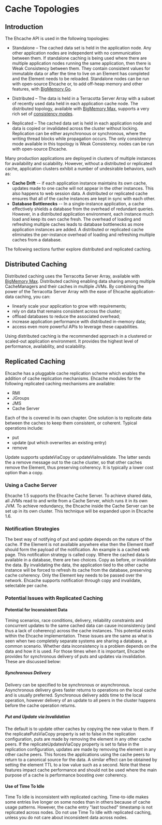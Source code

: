 ---
---
# Cache Topologies <a name="Distributed-and-Replicated-Caching"/>



## Introduction

The Ehcache API is used in the following topologies:

* Standalone &ndash; The cached data set is held in the application node. Any other application nodes are independent with no communication between them. If standalone caching is being used where there are multiple application nodes running the same application, then there is Weak Consistency between them. They contain consistent values for immutable data or after the time to live on an Element has completed and the Element needs to be reloaded. Standalone nodes can be run with open-source Ehcache or, to add off-heap memory and other features, with [BigMemory Go](http://terracotta.org/products/bigmemorygo).

* Distributed &ndash; The data is held in a Terracotta Server Array with a subset of recently used data held in each application cache node. The distributed topology, available with [BigMemory Max](http://terracotta.org/products/bigmemorymax), supports a very rich set of [consistency modes](/documentation/2.8/get-started/consistency-options.html).

* Replicated – The cached data set is held in each application node and data is copied or invalidated across the cluster without locking. Replication can be either asynchronous or synchronous, where the writing thread blocks while propagation occurs. The only consistency mode available in this topology is Weak Consistency. nodes can be run with open-source Ehcache.


Many production applications are deployed in clusters of multiple
instances for availability and scalability. However, without a
distributed or replicated cache, application
clusters exhibit a number of undesirable behaviors, such as:

* **Cache Drift** -- if each application instance maintains its own cache,
  updates made to one cache will not appear in the other instances.  This
  also happens to web session data.  A distributed or replicated cache ensures that all
  of the cache instances are kept in sync with each other.
* **Database Bottlenecks** -- In a single-instance
  application, a cache effectively shields a database from the overhead of
  redundant queries.  However, in a distributed application environment,
  each instance much load and keep its own cache fresh.  The overhead of
  loading and refreshing multiple caches leads to database bottlenecks as
  more application instances are added.  A distributed or replicated cache eliminates
  the per-instance overhead of loading and refreshing multiple caches from
  a database.

The following sections further explore distributed and replicated caching.

## Distributed Caching
Distributed caching uses the Terracotta Server Array, available with [BigMemory Max](http://terracotta.org/products/bigmemorymax). Distributed caching enabling data sharing among multiple CacheManagers and their caches in multiple JVMs. By combining the power of the Terracotta Server Array with the ease of Ehcache application-data caching, you can:

* linearly scale your application to grow with requirements;
* rely on data that remains consistent across the cluster;
* offload databases to reduce the associated overhead;
* increase application performance with distributed in-memory data;
* access even more powerful APIs to leverage these capabilities.

Using distributed caching is the recommended approach in a clustered or scaled-out application environment. It provides the highest level of performance, availability, and scalability.


## Replicated Caching
Ehcache has a pluggable cache replication scheme which enables the addition of cache replication mechanisms.
Ehcache modules for the following replicated caching mechanisms are available:

* RMI
* JGroups
* JMS
* Cache Server

Each of the is covered in its own chapter.
 One solution is to replicate data between the caches to keep them
consistent, or coherent. Typical operations include:

* put
* update (put which overwrites an existing entry)
* remove

Update supports updateViaCopy or updateViaInvalidate. The latter
 sends the a remove message out to the cache cluster, so that other
 caches remove the Element, thus preserving coherency. It is typically
 a lower cost option than a copy.

### Using a Cache Server
Ehcache 1.5 supports the Ehcache Cache Server.
To achieve shared data, all JVMs read to and write from a Cache Server, which runs
it in its own JVM.
To achieve redundancy, the Ehcache inside the Cache Server can be set up in its own cluster.
This technique will be expanded upon in Ehcache 1.6.

### Notification Strategies
 The best way of notifying of put and update depends on the nature of
the cache.
 If the Element is not available anywhere else then the Element
itself should form the payload of the notification. An example is a
cached web page. This notification strategy is called copy.
 Where the cached data is available in a database, there are two
choices. Copy as before, or invalidate the data. By invalidating the
data, the application tied to the other cache instance will be forced
to refresh its cache from the database, preserving cache coherency.
Only the Element key needs to be passed over the network.
 Ehcache supports notification through copy and invalidate, selectable per cache.

### Potential Issues with Replicated Caching

#### Potential for Inconsistent Data
 Timing scenarios, race conditions, delivery, reliability
constraints and concurrent updates to the same cached data can cause
inconsistency (and thus a lack of coherency) across the cache
instances.
 This potential exists within the Ehcache implementation.
These issues are the same as what is seen when two completely
separate systems are sharing a database, a common scenario.
 Whether data inconsistency is a problem depends on the data and how it
is used. For those times when it is important, Ehcache provides for
synchronous delivery of puts and updates via invalidation. These are discussed below:

##### Synchronous Delivery
 Delivery can be specified to be synchronous or asynchronous.
Asynchronous delivery gives faster returns to operations on the local
cache and is usually preferred. Synchronous delivery adds time to the
local operation, however delivery of an update to
all peers in the cluster happens before the cache operation returns.

##### Put and Update via Invalidation
 The default is to update other caches by copying the new value to
them. If the replicatePutsViaCopy property is set to false in the
replication configuration, puts are made by removing the element in
any other cache peers. If the replicateUpdatesViaCopy property is set to false in the
replication configuration, updates are made by removing the element in
any other cache peers.
 This forces the applications using the cache
peers to return to a canonical source for the data.
 A similar effect can be obtained by setting the element TTL to a low value such
as a second.
 Note that these features impact cache performance and should
not be used where the main purpose of a cache is performance boosting over
coherency.

#### Use of Time To Idle
 Time To Idle is inconsistent with replicated caching. Time-to-idle makes some entries live longer on some
nodes than in others because of cache usage patterns. However, the cache entry "last touched" timestamp
is not replicated across nodes.
 Do not use Time To Idle with replicated caching, unless you do not care about inconsistent data across nodes.
